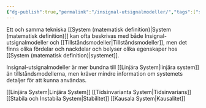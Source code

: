 ```yaml
---
{"dg-publish":true,"permalink":"/insignal-utsignalmodeller/","tags":["systemochtransformer"]}
---
```



Ett och samma tekniska [[System (matematisk definition)\|System (matematisk definition)]] kan ofta beskrivas med både Insignal-utsignalmodeller och [[Tillståndsmodeller\|Tillståndsmodeller]], men det finns olika fördelar och nackdelar och belyser olika egenskaper hos [[System (matematisk definition)\|systemet]]. 

Insignal-utsignalmodeller är mer bundna till [[Linjära System\|linjära system]] än tillståndsmodellerna, men kräver mindre information om systemets detaljer för att kunna användas.

[[Linjära System\|Linjära System]]
[[Tidsinvarianta System\|Tidsinvarians]]
[[Stabila och Instabila System\|Stabilitet]]
[[Kausala System\|Kausalitet]]